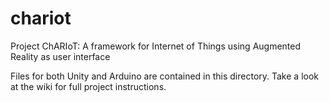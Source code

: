 # chariot
Project ChARIoT: A framework for Internet of Things using Augmented Reality as user interface

Files for both Unity and Arduino are contained in this directory.
Take a look at the wiki for full project instructions.
